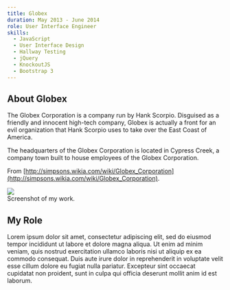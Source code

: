 ```yaml
---
title: Globex 
duration: May 2013 - June 2014
role: User Interface Engineer
skills:
  - JavaScript
  - User Interface Design
  - Hallway Testing
  - jQuery
  - KnockoutJS
  - Bootstrap 3
---
```


## About Globex

The Globex Corporation is a company run by Hank Scorpio. Disguised as a friendly and innocent high-tech company, Globex is actually a front for an evil organization that Hank Scorpio uses to take over the East Coast of America.

The headquarters of the Globex Corporation is located in Cypress Creek, a company town built to house employees of the Globex Corporation.

From [http://simpsons.wikia.com/wiki/Globex_Corporation](http://simpsons.wikia.com/wiki/Globex_Corporation).

<div class="card mb-3">
    <img class="card-img-top" src = "http://via.placeholder.com/900x250/20c997/ffffff?text=screenshot"/>
    <div class="card-body bg-light">
        <div class="card-text">Screenshot of my work.</div>
    </div>
</div>

## My Role

Lorem ipsum dolor sit amet, consectetur adipiscing elit, sed do eiusmod tempor incididunt ut labore et dolore magna aliqua. Ut enim ad minim veniam, quis nostrud exercitation ullamco laboris nisi ut aliquip ex ea commodo consequat. Duis aute irure dolor in reprehenderit in voluptate velit esse cillum dolore eu fugiat nulla pariatur. Excepteur sint occaecat cupidatat non proident, sunt in culpa qui officia deserunt mollit anim id est laborum.